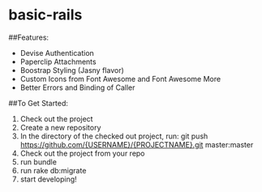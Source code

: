basic-rails
===========

##Features:
* Devise Authentication
* Paperclip Attachments
* Boostrap Styling (Jasny flavor)
* Custom Icons from Font Awesome and Font Awesome More
* Better Errors and Binding of Caller

##To Get Started:
1. Check out the project
2. Create a new repository
3. In the directory of the checked out project, run: git push https://github.com/{USERNAME}/{PROJECTNAME}.git master:master
4. Check out the project from your repo
5. run bundle
6. run rake db:migrate
7. start developing!
